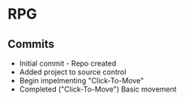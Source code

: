# RPG

## Commits
* Initial commit - Repo created 
* Added project to source control
* Begin impelmenting "Click-To-Move"
* Completed ("Click-To-Move") Basic movement